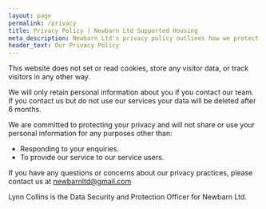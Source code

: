 ```yaml
---
layout: page
permalink: /privacy
title: Privacy Policy | Newbarn Ltd Supported Housing
meta_description: Newbarn Ltd's privacy policy outlines how we protect your personal information when accessing our supported housing and care services in Rochdale.
header_text: Our Privacy Policy
---
```


This website does not set or read cookies, store any visitor data, or track
visitors in any other way.

We will only retain personal information about you if you contact our team. If you contact us but do not use our services your data will be deleted after 6 months.

We are committed to protecting your privacy and will not share or use your personal information for any purposes other than:

- Responding to your enquiries.
- To provide our service to our service users.

If you have any questions or concerns about our privacy practices, please contact us at [newbarnltd@gmail.com](mailto:newbarnltd@gmail.com)

Lynn Collins is the Data Security and Protection Officer for Newbarn Ltd.
